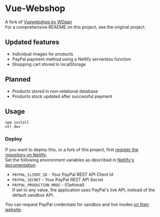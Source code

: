 # Vue-Webshop

A fork of [Vuewebshop by WDaan](https://github.com/WDaan/Vuewebshop)  
For a comprehensive README on this project, see the original project.

## Updated features

- Individual images for products
- PayPal payment method using a Netlify serverless function
- Shopping cart stored in localStorage

## Planned

- Products stored in non-relational database
- Products stock updated after successful payment

## Usage

```
npm install
ntl dev
```

### Deploy

If you want to deploy this, or a fork of this project, first [register the repository on Netlify](https://www.netlify.com/products/build/).  
Set the following environment variables as described in [Netlify's documentation](https://docs.netlify.com/environment-variables/get-started/#site-environment-variables):

- `PAYPAL_CLIENT_ID` - Your PayPal REST API Client Id
- `PAYPAL_SECRET` - Your PayPal REST API Secret
- `PAYPAL_PRODUCTION_MODE` - (Optional)  
  If set to any value, the application uses PayPal's live API, instead of the default sandbox API.

You can request PayPal credentials for sandbox and live modes [on their website](https://developer.paypal.com/dashboard/applications/sandbox).
